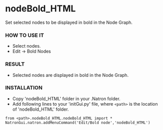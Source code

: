 # nodeBold_HTML

Set selected nodes to be displayed in bold in the Node Graph.

### HOW TO USE IT

* Select nodes.
* Edit -> Bold Nodes <HTML>

### RESULT

* Selected nodes are displayed in bold in the Node Graph.

### INSTALLATION

* Copy 'nodeBold_HTML' folder in your .Natron folder.
* Add following lines to your 'initGui.py' file, where ``<path>`` is the location of 'nodeBold_HTML' folder.

```
from <path>.nodeBold_HTML.nodeBold_HTML import *
NatronGui.natron.addMenuCommand('Edit/Bold node','nodeBold_HTML')
```
